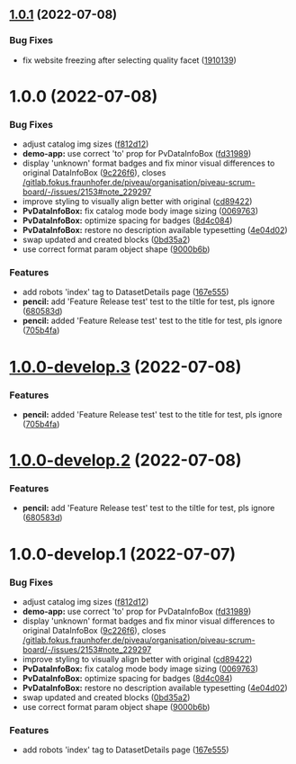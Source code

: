 ## [1.0.1](https://gitlab.fokus.fraunhofer.de/piveau/hub/piveau-hub-ui-modules/compare/v1.0.0...v1.0.1) (2022-07-08)


### Bug Fixes

* fix website freezing after selecting quality facet ([1910139](https://gitlab.fokus.fraunhofer.de/piveau/hub/piveau-hub-ui-modules/commit/19101398ddb08a10a2c7feae44e8a46fa83226a0))

# 1.0.0 (2022-07-08)


### Bug Fixes

* adjust catalog img sizes ([f812d12](https://gitlab.fokus.fraunhofer.de/piveau/hub/piveau-hub-ui-modules/commit/f812d12ca423af1daeac608f395cf286456812b9))
* **demo-app:** use correct 'to' prop for PvDataInfoBox ([fd31989](https://gitlab.fokus.fraunhofer.de/piveau/hub/piveau-hub-ui-modules/commit/fd319891ae1f30f518c6ba5408802e50da448bf3))
* display 'unknown' format badges and fix minor visual differences to original DataInfoBox ([9c226f6](https://gitlab.fokus.fraunhofer.de/piveau/hub/piveau-hub-ui-modules/commit/9c226f673931d8b821a16277e5b4959666dc335d)), closes [/gitlab.fokus.fraunhofer.de/piveau/organisation/piveau-scrum-board/-/issues/2153#note_229297](https://gitlab.fokus.fraunhofer.de//gitlab.fokus.fraunhofer.de/piveau/organisation/piveau-scrum-board/-/issues/2153/issues/note_229297)
* improve styling to visually align better with original ([cd89422](https://gitlab.fokus.fraunhofer.de/piveau/hub/piveau-hub-ui-modules/commit/cd89422baeec8a9a909a60d7cd95e270575fd662))
* **PvDataInfoBox:** fix catalog mode body image sizing ([0069763](https://gitlab.fokus.fraunhofer.de/piveau/hub/piveau-hub-ui-modules/commit/0069763200f05eb4b8943568f97dda0035272771))
* **PvDataInfoBox:** optimize spacing for badges ([8d4c084](https://gitlab.fokus.fraunhofer.de/piveau/hub/piveau-hub-ui-modules/commit/8d4c084eef8df5e7bd79abd2d9b489dd765f874d))
* **PvDataInfoBox:** restore no description available typesetting ([4e04d02](https://gitlab.fokus.fraunhofer.de/piveau/hub/piveau-hub-ui-modules/commit/4e04d027697e2090661634841a324c7842131dd8))
* swap updated and created blocks ([0bd35a2](https://gitlab.fokus.fraunhofer.de/piveau/hub/piveau-hub-ui-modules/commit/0bd35a21a1c456649f069476b684dff505fc5e86))
* use correct format param object shape ([9000b6b](https://gitlab.fokus.fraunhofer.de/piveau/hub/piveau-hub-ui-modules/commit/9000b6b66fd2bb6afbe4db02cc88b4622df56d55))


### Features

* add robots 'index' tag to DatasetDetails page ([167e555](https://gitlab.fokus.fraunhofer.de/piveau/hub/piveau-hub-ui-modules/commit/167e555fc1d435c9ad9ff60a611a4f038e721f60))
* **pencil:** add 'Feature Release test' test to the tiltle for test, pls ignore ([680583d](https://gitlab.fokus.fraunhofer.de/piveau/hub/piveau-hub-ui-modules/commit/680583dccab76a1f077ebf4b0477296b80947a52))
* **pencil:** added 'Feature Release test' test to the title for test, pls ignore ([705b4fa](https://gitlab.fokus.fraunhofer.de/piveau/hub/piveau-hub-ui-modules/commit/705b4faeb046c5c22fac0e3bcf4629020f1f86f7))

# [1.0.0-develop.3](https://gitlab.fokus.fraunhofer.de/piveau/hub/piveau-hub-ui-modules/compare/v1.0.0-develop.2...v1.0.0-develop.3) (2022-07-08)


### Features

* **pencil:** added 'Feature Release test' test to the title for test, pls ignore ([705b4fa](https://gitlab.fokus.fraunhofer.de/piveau/hub/piveau-hub-ui-modules/commit/705b4faeb046c5c22fac0e3bcf4629020f1f86f7))

# [1.0.0-develop.2](https://gitlab.fokus.fraunhofer.de/piveau/hub/piveau-hub-ui-modules/compare/v1.0.0-develop.1...v1.0.0-develop.2) (2022-07-08)


### Features

* **pencil:** add 'Feature Release test' test to the tiltle for test, pls ignore ([680583d](https://gitlab.fokus.fraunhofer.de/piveau/hub/piveau-hub-ui-modules/commit/680583dccab76a1f077ebf4b0477296b80947a52))

# 1.0.0-develop.1 (2022-07-07)


### Bug Fixes

* adjust catalog img sizes ([f812d12](https://gitlab.fokus.fraunhofer.de/piveau/hub/piveau-hub-ui-modules/commit/f812d12ca423af1daeac608f395cf286456812b9))
* **demo-app:** use correct 'to' prop for PvDataInfoBox ([fd31989](https://gitlab.fokus.fraunhofer.de/piveau/hub/piveau-hub-ui-modules/commit/fd319891ae1f30f518c6ba5408802e50da448bf3))
* display 'unknown' format badges and fix minor visual differences to original DataInfoBox ([9c226f6](https://gitlab.fokus.fraunhofer.de/piveau/hub/piveau-hub-ui-modules/commit/9c226f673931d8b821a16277e5b4959666dc335d)), closes [/gitlab.fokus.fraunhofer.de/piveau/organisation/piveau-scrum-board/-/issues/2153#note_229297](https://gitlab.fokus.fraunhofer.de//gitlab.fokus.fraunhofer.de/piveau/organisation/piveau-scrum-board/-/issues/2153/issues/note_229297)
* improve styling to visually align better with original ([cd89422](https://gitlab.fokus.fraunhofer.de/piveau/hub/piveau-hub-ui-modules/commit/cd89422baeec8a9a909a60d7cd95e270575fd662))
* **PvDataInfoBox:** fix catalog mode body image sizing ([0069763](https://gitlab.fokus.fraunhofer.de/piveau/hub/piveau-hub-ui-modules/commit/0069763200f05eb4b8943568f97dda0035272771))
* **PvDataInfoBox:** optimize spacing for badges ([8d4c084](https://gitlab.fokus.fraunhofer.de/piveau/hub/piveau-hub-ui-modules/commit/8d4c084eef8df5e7bd79abd2d9b489dd765f874d))
* **PvDataInfoBox:** restore no description available typesetting ([4e04d02](https://gitlab.fokus.fraunhofer.de/piveau/hub/piveau-hub-ui-modules/commit/4e04d027697e2090661634841a324c7842131dd8))
* swap updated and created blocks ([0bd35a2](https://gitlab.fokus.fraunhofer.de/piveau/hub/piveau-hub-ui-modules/commit/0bd35a21a1c456649f069476b684dff505fc5e86))
* use correct format param object shape ([9000b6b](https://gitlab.fokus.fraunhofer.de/piveau/hub/piveau-hub-ui-modules/commit/9000b6b66fd2bb6afbe4db02cc88b4622df56d55))


### Features

* add robots 'index' tag to DatasetDetails page ([167e555](https://gitlab.fokus.fraunhofer.de/piveau/hub/piveau-hub-ui-modules/commit/167e555fc1d435c9ad9ff60a611a4f038e721f60))
